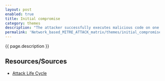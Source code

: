 ```yaml
---
layout: post
enabled: true
title: Initial compromise
category: themes
description: "The attacker successfully executes malicious code on one or more systems. This most likely occurs through social engineering (most often spear phishing), by exploiting a vulnerability on an Internet-facing system, or by any other means necessary."
permalink: 'Network_based_MITRE_ATTACK_matrix/themes/initial_compromise'
---
```

{{ page.description }}

## Resources/Sources

* [Attack Life Cycle](http://www.iacpcybercenter.org/resource-center/what-is-cyber-crime/cyber-attack-lifecycle/)